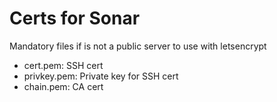 # Certs for Sonar

Mandatory files if is not a public server to use with letsencrypt


- cert.pem: SSH cert
- privkey.pem: Private key for SSH cert
- chain.pem: CA cert
